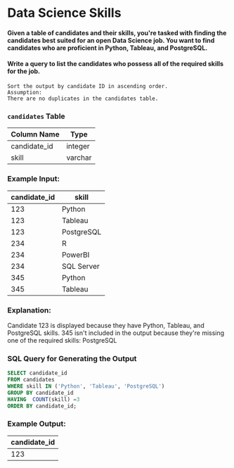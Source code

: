 # Data Science Skills

#### Given a table of candidates and their skills, you're tasked with finding the candidates best suited for an open Data Science job. You want to find candidates who are proficient in Python, Tableau, and PostgreSQL.

#### Write a query to list the candidates who possess all of the required skills for the job.
    Sort the output by candidate ID in ascending order.
    Assumption:
    There are no duplicates in the candidates table.


### `candidates` Table

| Column Name   | Type    |
|---------------|---------|
| candidate_id  | integer |
| skill         | varchar |

### Example Input:

| candidate_id  | skill       |
|---------------|-------------|
| 123           | Python      |
| 123           | Tableau     |
| 123           | PostgreSQL  |
| 234           | R           |
| 234           | PowerBI     |
| 234           | SQL Server  |
| 345           | Python      |
| 345           | Tableau     |

### Explanation:
Candidate 123 is displayed because they have Python, Tableau, and PostgreSQL skills. 345 isn't included in the output because they're missing one of the required skills: PostgreSQL

### SQL Query for Generating the Output

```sql
SELECT candidate_id
FROM candidates
WHERE skill IN ('Python', 'Tableau', 'PostgreSQL')
GROUP BY candidate_id
HAVING  COUNT(skill) =3
ORDER BY candidate_id;
```

### Example Output:

| candidate_id  |
|---------------|
| 123           |